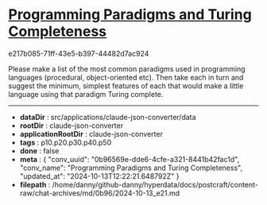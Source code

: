 # [Programming Paradigms and Turing Completeness](https://claude.ai/chat/0b96569e-dde6-4cfe-a321-8441b42fac1d)

e217b085-71ff-43e5-b397-44482d7ac924

Please make a list of the most common paradigms used in programming languages (procedural, object-oriented etc). Then take each in turn and suggest the minimum, simplest features of each that would make a little language using that paradigm Turing complete.

---

* **dataDir** : src/applications/claude-json-converter/data
* **rootDir** : claude-json-converter
* **applicationRootDir** : claude-json-converter
* **tags** : p10.p20.p30.p40.p50
* **done** : false
* **meta** : {
  "conv_uuid": "0b96569e-dde6-4cfe-a321-8441b42fac1d",
  "conv_name": "Programming Paradigms and Turing Completeness",
  "updated_at": "2024-10-13T12:22:21.648792Z"
}
* **filepath** : /home/danny/github-danny/hyperdata/docs/postcraft/content-raw/chat-archives/md/0b96/2024-10-13_e21.md